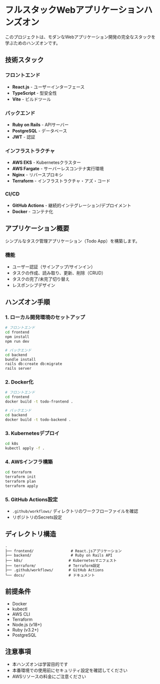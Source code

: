 # フルスタックWebアプリケーションハンズオン

このプロジェクトは、モダンなWebアプリケーション開発の完全なスタックを学ぶためのハンズオンです。

## 技術スタック

### フロントエンド
- **React.js** - ユーザーインターフェース
- **TypeScript** - 型安全性
- **Vite** - ビルドツール

### バックエンド
- **Ruby on Rails** - APIサーバー
- **PostgreSQL** - データベース
- **JWT** - 認証

### インフラストラクチャ
- **AWS EKS** - Kubernetesクラスター
- **AWS Fargate** - サーバーレスコンテナ実行環境
- **Nginx** - リバースプロキシ
- **Terraform** - インフラストラクチャ・アズ・コード

### CI/CD
- **GitHub Actions** - 継続的インテグレーション/デプロイメント
- **Docker** - コンテナ化

## アプリケーション概要

シンプルなタスク管理アプリケーション（Todo App）を構築します。

### 機能
- ユーザー認証（サインアップ/サインイン）
- タスクの作成、読み取り、更新、削除（CRUD）
- タスクの完了/未完了切り替え
- レスポンシブデザイン

## ハンズオン手順

### 1. ローカル開発環境のセットアップ
```bash
# フロントエンド
cd frontend
npm install
npm run dev

# バックエンド
cd backend
bundle install
rails db:create db:migrate
rails server
```

### 2. Docker化
```bash
# フロントエンド
cd frontend
docker build -t todo-frontend .

# バックエンド
cd backend
docker build -t todo-backend .
```

### 3. Kubernetesデプロイ
```bash
cd k8s
kubectl apply -f .
```

### 4. AWSインフラ構築
```bash
cd terraform
terraform init
terraform plan
terraform apply
```

### 5. GitHub Actions設定
- `.github/workflows/` ディレクトリのワークフローファイルを確認
- リポジトリのSecrets設定

## ディレクトリ構造

```
.
├── frontend/                 # React.jsアプリケーション
├── backend/                  # Ruby on Rails API
├── k8s/                     # Kubernetesマニフェスト
├── terraform/               # Terraform設定
├── .github/workflows/       # GitHub Actions
└── docs/                    # ドキュメント
```

## 前提条件

- Docker
- kubectl
- AWS CLI
- Terraform
- Node.js (v18+)
- Ruby (v3.2+)
- PostgreSQL

## 注意事項

- 本ハンズオンは学習目的です
- 本番環境での使用前にセキュリティ設定を確認してください
- AWSリソースの料金にご注意ください
